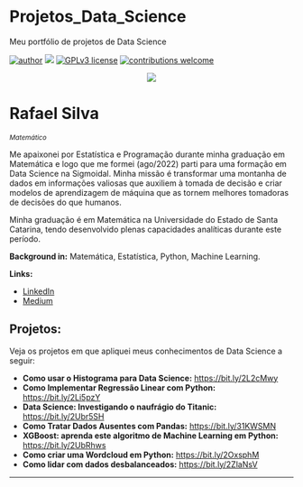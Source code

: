# Projetos_Data_Science
Meu portfólio de projetos de Data Science

[![author](https://img.shields.io/badge/author-carlosfab-red.svg)](https://www.linkedin.com/in/rafael-silva-a76945249/) [![](https://img.shields.io/badge/python-3.7+-blue.svg)](https://www.python.org/downloads/release/python-365/) [![GPLv3 license](https://img.shields.io/badge/License-GPLv3-blue.svg)](http://perso.crans.org/besson/LICENSE.html) [![contributions welcome](https://img.shields.io/badge/contributions-welcome-brightgreen.svg?style=flat)](https://github.com/carlosfab/data_science/issues)

<p align="center">
  <img src="banner.png" >
</p>

# Rafael Silva
<sub>*Matemático*</sub>

Me apaixonei por Estatística e Programação durante minha graduação em Matemática e logo que me formei (ago/2022) parti para uma formação em Data Science na Sigmoidal. Minha missão é transformar uma montanha de dados em informações valiosas que auxiliem à tomada de decisão e criar modelos de aprendizagem de máquina que as tornem melhores tomadoras de decisões do que humanos. 

Minha graduação é em Matemática na Universidade do Estado de Santa Catarina, tendo desenvolvido plenas capacidades analíticas durante este período.

**Background in:** Matemática, Estatística, Python, Machine Learning.

**Links:**
* [LinkedIn](https://www.linkedin.com/in/rafael-silva-a76945249/)
* [Medium](https://medium.com/@cadeosdados)


## Projetos:
Veja os projetos em que apliquei meus conhecimentos de Data Science a seguir:

* **Como usar o Histograma para Data Science:** https://bit.ly/2L2cMwy
* **Como Implementar Regressão Linear com Python:** https://bit.ly/2Li5pzY
* **Data Science: Investigando o naufrágio do Titanic:** https://bit.ly/2Ubr5SH
* **Como Tratar Dados Ausentes com Pandas:** https://bit.ly/31KWSMN
* **XGBoost: aprenda este algoritmo de Machine Learning em Python:** https://bit.ly/2UbRhws
* **Como criar uma Wordcloud em Python:** https://bit.ly/2OxsphM
* **Como lidar com dados desbalanceados:** https://bit.ly/2ZlaNsV

---
